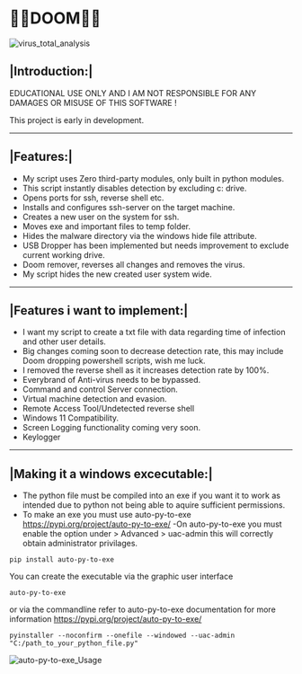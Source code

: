 # 💉🦠DOOM🦠💉


![virus_total_analysis](https://user-images.githubusercontent.com/111704953/210521079-59d4aefa-6b5a-4df5-856d-49d780fefcc8.png)


## |Introduction:|

EDUCATIONAL USE ONLY AND I AM NOT RESPONSIBLE FOR ANY DAMAGES OR MISUSE OF THIS SOFTWARE !

This project is early in development.

---
## |Features:|
- My script uses Zero third-party modules, only built in python modules.
- This script instantly disables detection by excluding c: drive.
- Opens ports for ssh, reverse shell etc.
- Installs and configures ssh-server on the target machine.
- Creates a new user on the system for ssh.
- Moves exe and important files to temp folder.
- Hides the malware directory via the windows hide file attribute.
- USB Dropper has been implemented but needs improvement to exclude current working drive.
- Doom remover, reverses all changes and removes the virus.
- My script hides the new created user system wide.
---
## |Features i want to implement:|
- I want my script to create a txt file with data regarding time of infection and other user details.
- Big changes coming soon to decrease detection rate, this may include Doom dropping powershell scripts, wish me luck.
- I removed the reverse shell as it increases detection rate by 100%.
- Everybrand of Anti-virus needs to be bypassed.
- Command and control Server connection.
- Virtual machine detection and evasion.
- Remote Access Tool/Undetected reverse shell
- Windows 11 Compatibility.
- Screen Logging functionality coming very soon.
- Keylogger
---
## |Making it a windows excecutable:|
- The python file must be compiled into an exe if you want it to work as intended due to python not being able to aquire sufficient permissions.
- To make an exe you must use auto-py-to-exe https://pypi.org/project/auto-py-to-exe/
-On auto-py-to-exe you must enable the option under > Advanced > uac-admin this will correctly obtain administrator privilages.
 ```
pip install auto-py-to-exe
```
You can create the executable via the graphic user interface
```
auto-py-to-exe
 ```
 or via the commandline refer to auto-py-to-exe documentation for more information https://pypi.org/project/auto-py-to-exe/
 ```
 pyinstaller --noconfirm --onefile --windowed --uac-admin  "C:/path_to_your_python_file.py"
 ```
![auto-py-to-exe_Usage](https://user-images.githubusercontent.com/111704953/194864233-b0e184c3-8814-4fe2-acdd-22132045a52f.png)
